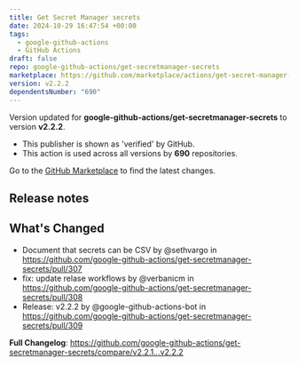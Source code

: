```yaml
---
title: Get Secret Manager secrets
date: 2024-10-29 16:47:54 +00:00
tags:
  - google-github-actions
  - GitHub Actions
draft: false
repo: google-github-actions/get-secretmanager-secrets
marketplace: https://github.com/marketplace/actions/get-secret-manager-secrets
version: v2.2.2
dependentsNumber: "690"
---
```



Version updated for **google-github-actions/get-secretmanager-secrets** to version **v2.2.2**.
- This publisher is shown as 'verified' by GitHub.
- This action is used across all versions by **690** repositories.

Go to the [GitHub Marketplace](https://github.com/marketplace/actions/get-secret-manager-secrets) to find the latest changes.

## Release notes

## What's Changed
* Document that secrets can be CSV by @sethvargo in https://github.com/google-github-actions/get-secretmanager-secrets/pull/307
* fix: update relase workflows by @verbanicm in https://github.com/google-github-actions/get-secretmanager-secrets/pull/308
* Release: v2.2.2 by @google-github-actions-bot in https://github.com/google-github-actions/get-secretmanager-secrets/pull/309


**Full Changelog**: https://github.com/google-github-actions/get-secretmanager-secrets/compare/v2.2.1...v2.2.2
